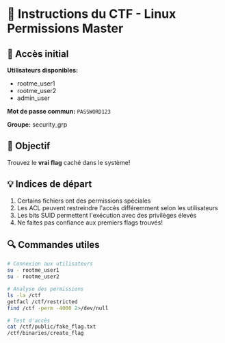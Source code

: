 # 🎯 Instructions du CTF - Linux Permissions Master

## 🔐 Accès initial
**Utilisateurs disponibles:**
- rootme_user1
- rootme_user2  
- admin_user

**Mot de passe commun:** `PASSWORD123`

**Groupe:** security_grp

## 🎯 Objectif
Trouvez le **vrai flag** caché dans le système!

## 💡 Indices de départ
1. Certains fichiers ont des permissions spéciales
2. Les ACL peuvent restreindre l'accès différemment selon les utilisateurs
3. Les bits SUID permettent l'exécution avec des privilèges élevés
4. Ne faites pas confiance aux premiers flags trouvés!

## 🔍 Commandes utiles
```bash
# Connexion aux utilisateurs
su - rootme_user1
su - rootme_user2

# Analyse des permissions
ls -la /ctf
getfacl /ctf/restricted
find /ctf -perm -4000 2>/dev/null

# Test d'accès
cat /ctf/public/fake_flag.txt
/ctf/binaries/create_flag
